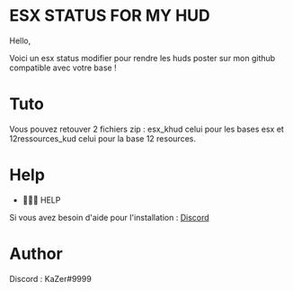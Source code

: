 # ESX STATUS FOR MY HUD

Hello, 

Voici un esx status modifier pour rendre les huds poster sur mon github compatible avec votre base !

# Tuto 
Vous pouvez retouver 2 fichiers zip : esx_khud celui pour les bases esx et 12ressources_kud celui pour la base 12 resources.

# Help

- 🙋🏻‍♂️ HELP 

Si vous avez besoin d'aide pour l'installation : [Discord](https://discord.gg/XvD25ByyVY)

# Author 
Discord : KaZer#9999
